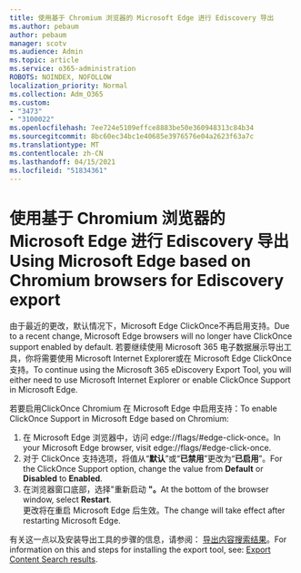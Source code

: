 ```yaml
---
title: 使用基于 Chromium 浏览器的 Microsoft Edge 进行 Ediscovery 导出
ms.author: pebaum
author: pebaum
manager: scotv
ms.audience: Admin
ms.topic: article
ms.service: o365-administration
ROBOTS: NOINDEX, NOFOLLOW
localization_priority: Normal
ms.collection: Adm_O365
ms.custom:
- "3473"
- "3100022"
ms.openlocfilehash: 7ee724e5109effce8883be50e360948313c84b34
ms.sourcegitcommit: 8bc60ec34bc1e40685e3976576e04a2623f63a7c
ms.translationtype: MT
ms.contentlocale: zh-CN
ms.lasthandoff: 04/15/2021
ms.locfileid: "51834361"
---
```

# <a name="using-microsoft-edge-based-on-chromium-browsers-for-ediscovery-export"></a><span data-ttu-id="2a05f-102">使用基于 Chromium 浏览器的 Microsoft Edge 进行 Ediscovery 导出</span><span class="sxs-lookup"><span data-stu-id="2a05f-102">Using Microsoft Edge based on Chromium browsers for Ediscovery export</span></span>

<span data-ttu-id="2a05f-103">由于最近的更改，默认情况下，Microsoft Edge ClickOnce不再启用支持。</span><span class="sxs-lookup"><span data-stu-id="2a05f-103">Due to a recent change, Microsoft Edge browsers will no longer have ClickOnce support enabled by default.</span></span> <span data-ttu-id="2a05f-104">若要继续使用 Microsoft 365 电子数据展示导出工具，你将需要使用 Microsoft Internet Explorer或在 Microsoft Edge ClickOnce支持。</span><span class="sxs-lookup"><span data-stu-id="2a05f-104">To continue using the Microsoft 365 eDiscovery Export Tool, you will either need to use Microsoft Internet Explorer or enable ClickOnce Support in Microsoft Edge.</span></span> 

<span data-ttu-id="2a05f-105">若要启用ClickOnce Chromium 在 Microsoft Edge 中启用支持：</span><span class="sxs-lookup"><span data-stu-id="2a05f-105">To enable ClickOnce Support in Microsoft Edge based on Chromium:</span></span> 
1. <span data-ttu-id="2a05f-106">在 Microsoft Edge 浏览器中，访问 edge://flags/#edge-click-once。</span><span class="sxs-lookup"><span data-stu-id="2a05f-106">In your Microsoft Edge browser, visit edge://flags/#edge-click-once.</span></span>
2. <span data-ttu-id="2a05f-107">对于 ClickOnce 支持选项，将值从“**默认**”或“**已禁用**”更改为“**已启用**”。</span><span class="sxs-lookup"><span data-stu-id="2a05f-107">For the ClickOnce Support option, change the value from **Default** or **Disabled** to **Enabled**.</span></span> 
3. <span data-ttu-id="2a05f-108">在浏览器窗口底部，选择"重新启动 **"。**</span><span class="sxs-lookup"><span data-stu-id="2a05f-108">At the bottom of the browser window, select **Restart**.</span></span> <br>
 <span data-ttu-id="2a05f-109">更改将在重启 Microsoft Edge 后生效。</span><span class="sxs-lookup"><span data-stu-id="2a05f-109">The change will take effect after restarting Microsoft Edge.</span></span> 

<span data-ttu-id="2a05f-110">有关这一点以及安装导出工具的步骤的信息，请参阅： [ 导出内容搜索结果](https://docs.microsoft.com/microsoft-365/compliance/export-search-results)。</span><span class="sxs-lookup"><span data-stu-id="2a05f-110">For information on this and steps for installing the  export tool, see: [ Export Content Search results](https://docs.microsoft.com/microsoft-365/compliance/export-search-results).</span></span>